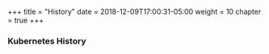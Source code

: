 +++
title = "History"
date = 2018-12-09T17:00:31-05:00
weight = 10
chapter = true
+++

### Kubernetes History
